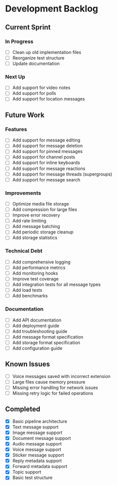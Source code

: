 # Development Backlog

## Current Sprint

### In Progress
- [ ] Clean up old implementation files
- [ ] Reorganize test structure
- [ ] Update documentation

### Next Up
- [ ] Add support for video notes
- [ ] Add support for polls
- [ ] Add support for location messages

## Future Work

### Features
- [ ] Add support for message editing
- [ ] Add support for message deletion
- [ ] Add support for pinned messages
- [ ] Add support for channel posts
- [ ] Add support for inline keyboards
- [ ] Add support for message reactions
- [ ] Add support for message threads (supergroups)
- [ ] Add support for message search

### Improvements
- [ ] Optimize media file storage
- [ ] Add compression for large files
- [ ] Improve error recovery
- [ ] Add rate limiting
- [ ] Add message batching
- [ ] Add periodic storage cleanup
- [ ] Add storage statistics

### Technical Debt
- [ ] Add comprehensive logging
- [ ] Add performance metrics
- [ ] Add monitoring hooks
- [ ] Improve test coverage
- [ ] Add integration tests for all message types
- [ ] Add load tests
- [ ] Add benchmarks

### Documentation
- [ ] Add API documentation
- [ ] Add deployment guide
- [ ] Add troubleshooting guide
- [ ] Add message format specification
- [ ] Add storage format specification
- [ ] Add configuration guide

## Known Issues
- [ ] Voice messages saved with incorrect extension
- [ ] Large files cause memory pressure
- [ ] Missing error handling for network issues
- [ ] Missing retry logic for failed operations

## Completed
- [x] Basic pipeline architecture
- [x] Text message support
- [x] Image message support
- [x] Document message support
- [x] Audio message support
- [x] Voice message support
- [x] Sticker message support
- [x] Reply metadata support
- [x] Forward metadata support
- [x] Topic support
- [x] Basic test structure 